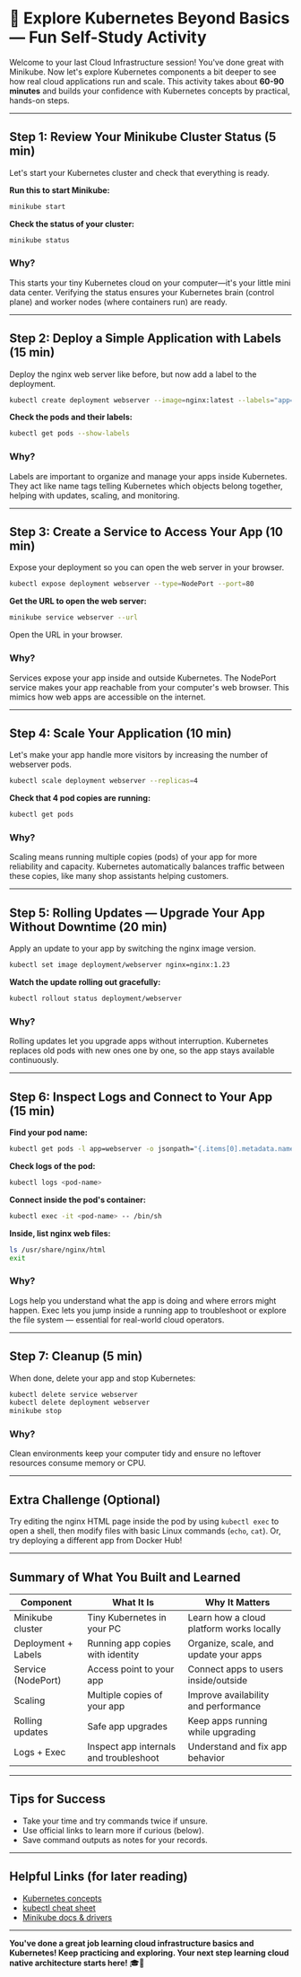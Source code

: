 # 🚀 Explore Kubernetes Beyond Basics — Fun Self-Study Activity

Welcome to your last Cloud Infrastructure session! You've done great with Minikube. Now let's explore Kubernetes components a bit deeper to see how real cloud applications run and scale. This activity takes about **60-90 minutes** and builds your confidence with Kubernetes concepts by practical, hands-on steps.

---

## Step 1: Review Your Minikube Cluster Status (5 min)

Let's start your Kubernetes cluster and check that everything is ready.

**Run this to start Minikube:**

```bash
minikube start
```

**Check the status of your cluster:**

```bash
minikube status
```

### Why?
This starts your tiny Kubernetes cloud on your computer—it's your little mini data center. Verifying the status ensures your Kubernetes brain (control plane) and worker nodes (where containers run) are ready.

---

## Step 2: Deploy a Simple Application with Labels (15 min)

Deploy the nginx web server like before, but now add a label to the deployment.

```bash
kubectl create deployment webserver --image=nginx:latest --labels="app=webserver,env=dev"
```

**Check the pods and their labels:**

```bash
kubectl get pods --show-labels
```

### Why?
Labels are important to organize and manage your apps inside Kubernetes. They act like name tags telling Kubernetes which objects belong together, helping with updates, scaling, and monitoring.

---

## Step 3: Create a Service to Access Your App (10 min)

Expose your deployment so you can open the web server in your browser.

```bash
kubectl expose deployment webserver --type=NodePort --port=80
```

**Get the URL to open the web server:**

```bash
minikube service webserver --url
```

Open the URL in your browser.

### Why?
Services expose your app inside and outside Kubernetes. The NodePort service makes your app reachable from your computer's web browser. This mimics how web apps are accessible on the internet.

---

## Step 4: Scale Your Application (10 min)

Let's make your app handle more visitors by increasing the number of webserver pods.

```bash
kubectl scale deployment webserver --replicas=4
```

**Check that 4 pod copies are running:**

```bash
kubectl get pods
```

### Why?
Scaling means running multiple copies (pods) of your app for more reliability and capacity. Kubernetes automatically balances traffic between these copies, like many shop assistants helping customers.

---

## Step 5: Rolling Updates — Upgrade Your App Without Downtime (20 min)

Apply an update to your app by switching the nginx image version.

```bash
kubectl set image deployment/webserver nginx=nginx:1.23
```

**Watch the update rolling out gracefully:**

```bash
kubectl rollout status deployment/webserver
```

### Why?
Rolling updates let you upgrade apps without interruption. Kubernetes replaces old pods with new ones one by one, so the app stays available continuously.

---

## Step 6: Inspect Logs and Connect to Your App (15 min)

**Find your pod name:**

```bash
kubectl get pods -l app=webserver -o jsonpath="{.items[0].metadata.name}"
```

**Check logs of the pod:**

```bash
kubectl logs <pod-name>
```

**Connect inside the pod's container:**

```bash
kubectl exec -it <pod-name> -- /bin/sh
```

**Inside, list nginx web files:**

```bash
ls /usr/share/nginx/html
exit
```

### Why?
Logs help you understand what the app is doing and where errors might happen. Exec lets you jump inside a running app to troubleshoot or explore the file system — essential for real-world cloud operators.

---

## Step 7: Cleanup (5 min)

When done, delete your app and stop Kubernetes:

```bash
kubectl delete service webserver
kubectl delete deployment webserver
minikube stop
```

### Why?
Clean environments keep your computer tidy and ensure no leftover resources consume memory or CPU.

---

## Extra Challenge (Optional)

Try editing the nginx HTML page inside the pod by using `kubectl exec` to open a shell, then modify files with basic Linux commands (`echo`, `cat`). Or, try deploying a different app from Docker Hub!

---

## Summary of What You Built and Learned

| Component | What It Is | Why It Matters |
|-----------|------------|----------------|
| Minikube cluster | Tiny Kubernetes in your PC | Learn how a cloud platform works locally |
| Deployment + Labels | Running app copies with identity | Organize, scale, and update your apps |
| Service (NodePort) | Access point to your app | Connect apps to users inside/outside |
| Scaling | Multiple copies of your app | Improve availability and performance |
| Rolling updates | Safe app upgrades | Keep apps running while upgrading |
| Logs + Exec | Inspect app internals and troubleshoot | Understand and fix app behavior |

---

## Tips for Success

- Take your time and try commands twice if unsure.
- Use official links to learn more if curious (below).
- Save command outputs as notes for your records.

---

## Helpful Links (for later reading)

- [Kubernetes concepts](https://kubernetes.io/docs/concepts/)
- [kubectl cheat sheet](https://kubernetes.io/docs/reference/kubectl/cheatsheet/)
- [Minikube docs & drivers](https://minikube.sigs.k8s.io/docs/)

---

**You've done a great job learning cloud infrastructure basics and Kubernetes! Keep practicing and exploring. Your next step learning cloud native architecture starts here!** 🎓🚀
